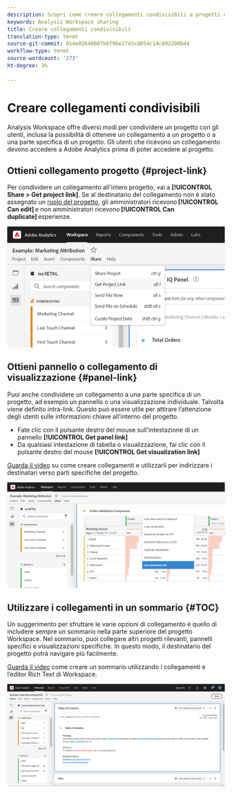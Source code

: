 ```yaml
---
description: Scopri come creare collegamenti condivisibili a progetti o visualizzazioni
keywords: Analysis Workspace sharing
title: Creare collegamenti condivisibili
translation-type: tm+mt
source-git-commit: 814e02648607b6f06e2743cd054c14c892200b44
workflow-type: tm+mt
source-wordcount: '273'
ht-degree: 3%

---
```



# Creare collegamenti condivisibili

 Analysis Workspace offre diversi modi per condividere un progetto con gli utenti, inclusa la possibilità di ottenere un collegamento a un progetto o a una parte specifica di un progetto. Gli utenti che ricevono un collegamento devono accedere a  Adobe Analytics prima di poter accedere al progetto.

## Ottieni collegamento progetto {#project-link}

Per condividere un collegamento all&#39;intero progetto, vai a **[!UICONTROL Share > Get project link]**. Se al destinatario del collegamento non è stato assegnato un [ruolo del progetto](https://docs.adobe.com/content/help/it-IT/analytics/analyze/analysis-workspace/curate-share/share-projects.html), gli amministratori ricevono **[!UICONTROL Can edit]** e non amministratori ricevono **[!UICONTROL Can duplicate]** esperienze.

![](assets/get-project-link.png)

## Ottieni pannello o collegamento di visualizzazione {#panel-link}

Puoi anche condividere un collegamento a una parte specifica di un progetto, ad esempio un pannello o una visualizzazione individuale. Talvolta viene definito intra-link. Questo può essere utile per attirare l’attenzione degli utenti sulle informazioni chiave all’interno del progetto.

* Fate clic con il pulsante destro del mouse sull’intestazione di un pannello **[!UICONTROL Get panel link]**
* Da qualsiasi intestazione di tabella o visualizzazione, fai clic con il pulsante destro del mouse **[!UICONTROL Get visualization link]**

[Guarda il video](https://www.youtube.com/watch?v=lvmAdKNfWQw) su come creare collegamenti e utilizzarli per indirizzare i destinatari verso parti specifiche del progetto.

![](assets/get-viz-link.png)

## Utilizzare i collegamenti in un sommario {#TOC}

Un suggerimento per sfruttare le varie opzioni di collegamento è quello di includere sempre un sommario nella parte superiore del progetto Workspace. Nel sommario, puoi collegare altri progetti rilevanti, pannelli specifici e visualizzazioni specifiche. In questo modo, il destinatario del progetto potrà navigare più facilmente.

[Guarda il video](https://www.youtube.com/watch?v=Xo6fTguWm-M) come creare un sommario utilizzando i collegamenti e l’editor Rich Text di Workspace.

![](assets/toc.png)